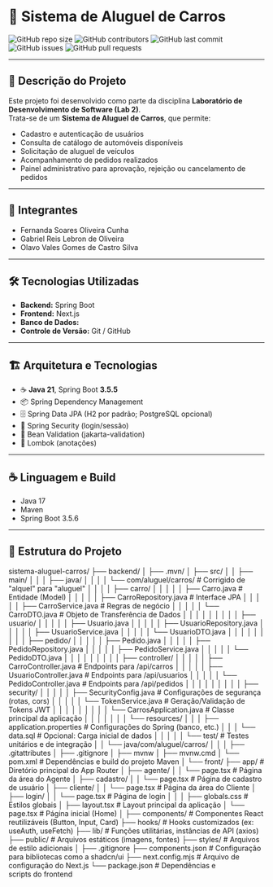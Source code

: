 # 🚗 Sistema de Aluguel de Carros

![GitHub repo size](https://img.shields.io/github/repo-size/OlavoVales/Sistema-Aluguel-Carros-Lab-2-Desenvolvimento-de-Software)
![GitHub contributors](https://img.shields.io/github/contributors/OlavoVales/Sistema-Aluguel-Carros-Lab-2-Desenvolvimento-de-Software)
![GitHub last commit](https://img.shields.io/github/last-commit/OlavoVales/Sistema-Aluguel-Carros-Lab-2-Desenvolvimento-de-Software)
![GitHub issues](https://img.shields.io/github/issues/OlavoVales/Sistema-Aluguel-Carros-Lab-2-Desenvolvimento-de-Software)
![GitHub pull requests](https://img.shields.io/github/issues-pr/OlavoVales/Sistema-Aluguel-Carros-Lab-2-Desenvolvimento-de-Software)

---

## 📝 Descrição do Projeto

Este projeto foi desenvolvido como parte da disciplina **Laboratório de Desenvolvimento de Software (Lab 2)**.  
Trata-se de um **Sistema de Aluguel de Carros**, que permite:

- Cadastro e autenticação de usuários  
- Consulta de catálogo de automóveis disponíveis  
- Solicitação de aluguel de veículos  
- Acompanhamento de pedidos realizados  
- Painel administrativo para aprovação, rejeição ou cancelamento de pedidos  

---

## 👥 Integrantes

- Fernanda Soares Oliveira Cunha  
- Gabriel Reis Lebron de Oliveira  
- Olavo Vales Gomes de Castro Silva  

---

## 🛠 Tecnologias Utilizadas

- **Backend:** Spring Boot
- **Frontend:** Next.js  
- **Banco de Dados:** 
- **Controle de Versão:** Git / GitHub  


---

## 🏗️ Arquitetura e Tecnologias

- ☕ **Java 21**, Spring Boot **3.5.5**  
- 📦 Spring Dependency Management   
- 🗄️ Spring Data JPA (H2 por padrão; PostgreSQL opcional)  
- 🔐 Spring Security (login/sessão)  
- 📝 Bean Validation (jakarta-validation)  
- 🧰 Lombok (anotações)  

---

## ☕ Linguagem e Build

- Java 17
- Maven
- Spring Boot 3.5.6

---

## 📂 Estrutura do Projeto

sistema-aluguel-carros/
├── backend/
│   ├── .mvn/
│   ├── src/
│   │   ├── main/
│   │   │   ├── java/
│   │   │   │   └── com/aluguel/carros/  # Corrigido de "alquel" para "aluguel"
│   │   │   │       ├── carro/
│   │   │   │       │   ├── Carro.java           # Entidade (Model)
│   │   │   │       │   ├── CarroRepository.java # Interface JPA
│   │   │   │       │   ├── CarroService.java    # Regras de negócio
│   │   │   │       │   └── CarroDTO.java        # Objeto de Transferência de Dados
│   │   │   │       │
│   │   │   │       ├── usuario/
│   │   │   │       │   ├── Usuario.java
│   │   │   │       │   ├── UsuarioRepository.java
│   │   │   │       │   ├── UsuarioService.java
│   │   │   │       │   └── UsuarioDTO.java
│   │   │   │       │
│   │   │   │       ├── pedido/
│   │   │   │       │   ├── Pedido.java
│   │   │   │       │   ├── PedidoRepository.java
│   │   │   │       │   ├── PedidoService.java
│   │   │   │       │   └── PedidoDTO.java
│   │   │   │       │
│   │   │   │       ├── controller/
│   │   │   │       │   ├── CarroController.java   # Endpoints para /api/carros
│   │   │   │       │   ├── UsuarioController.java # Endpoints para /api/usuarios
│   │   │   │       │   └── PedidoController.java  # Endpoints para /api/pedidos
│   │   │   │       │
│   │   │   │       ├── security/
│   │   │   │       │   ├── SecurityConfig.java    # Configurações de segurança (rotas, cors)
│   │   │   │       │   └── TokenService.java      # Geração/Validação de Tokens JWT
│   │   │   │       │
│   │   │   │       └── CarrosApplication.java     # Classe principal da aplicação
│   │   │   │
│   │   │   └── resources/
│   │   │       ├── application.properties       # Configurações do Spring (banco, etc.)
│   │   │       └── data.sql                     # Opcional: Carga inicial de dados
│   │   │
│   │   └── test/                             # Testes unitários e de integração
│   │       └── java/com/aluguel/carros/
│   │
│   ├── .gitattributes
│   ├── .gitignore
│   ├── mvnw
│   ├── mvnw.cmd
│   └── pom.xml                             # Dependências e build do projeto Maven
│
└── front/
    ├── app/                                  # Diretório principal do App Router
    │   ├── agente/
    │   │   └── page.tsx                      # Página da área do Agente
    │   ├── cadastro/
    │   │   └── page.tsx                      # Página de cadastro de usuário
    │   ├── cliente/
    │   │   └── page.tsx                      # Página da área do Cliente
    │   ├── login/
    │   │   └── page.tsx                      # Página de login
    │   │
    │   ├── globals.css                       # Estilos globais
    │   ├── layout.tsx                        # Layout principal da aplicação
    │   └── page.tsx                          # Página inicial (Home)
    │
    ├── components/                           # Componentes React reutilizáveis (Button, Input, Card)
    ├── hooks/                                # Hooks customizados (ex: useAuth, useFetch)
    ├── lib/                                  # Funções utilitárias, instâncias de API (axios)
    ├── public/                               # Arquivos estáticos (imagens, fontes)
    ├── styles/                               # Arquivos de estilo adicionais
    │
    ├── .gitignore
    ├── components.json                       # Configuração para bibliotecas como a shadcn/ui
    ├── next.config.mjs                       # Arquivo de configuração do Next.js
    └── package.json                          # Dependências e scripts do frontend

